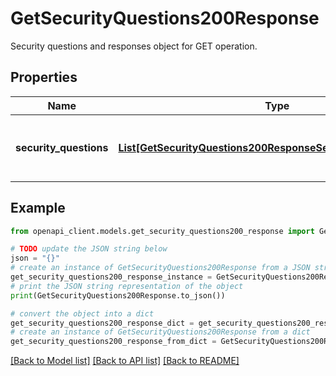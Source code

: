 # GetSecurityQuestions200Response

Security questions and responses object for GET operation.

## Properties

Name | Type | Description | Notes
------------ | ------------- | ------------- | -------------
**security_questions** | [**List[GetSecurityQuestions200ResponseSecurityQuestionsInner]**](GetSecurityQuestions200ResponseSecurityQuestionsInner.md) | Security questions and response objects. | [optional] 

## Example

```python
from openapi_client.models.get_security_questions200_response import GetSecurityQuestions200Response

# TODO update the JSON string below
json = "{}"
# create an instance of GetSecurityQuestions200Response from a JSON string
get_security_questions200_response_instance = GetSecurityQuestions200Response.from_json(json)
# print the JSON string representation of the object
print(GetSecurityQuestions200Response.to_json())

# convert the object into a dict
get_security_questions200_response_dict = get_security_questions200_response_instance.to_dict()
# create an instance of GetSecurityQuestions200Response from a dict
get_security_questions200_response_from_dict = GetSecurityQuestions200Response.from_dict(get_security_questions200_response_dict)
```
[[Back to Model list]](../README.md#documentation-for-models) [[Back to API list]](../README.md#documentation-for-api-endpoints) [[Back to README]](../README.md)


